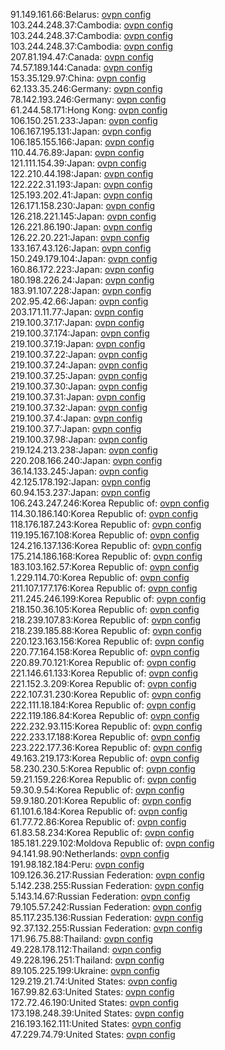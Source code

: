 91.149.161.66:Belarus: [ovpn config](vpn/91_149_161_66.ovpn)  
103.244.248.37:Cambodia: [ovpn config](vpn/103_244_248_37.ovpn)  
103.244.248.37:Cambodia: [ovpn config](vpn/103_244_248_37.ovpn)  
103.244.248.37:Cambodia: [ovpn config](vpn/103_244_248_37.ovpn)  
207.81.194.47:Canada: [ovpn config](vpn/207_81_194_47.ovpn)  
74.57.189.144:Canada: [ovpn config](vpn/74_57_189_144.ovpn)  
153.35.129.97:China: [ovpn config](vpn/153_35_129_97.ovpn)  
62.133.35.246:Germany: [ovpn config](vpn/62_133_35_246.ovpn)  
78.142.193.246:Germany: [ovpn config](vpn/78_142_193_246.ovpn)  
61.244.58.171:Hong Kong: [ovpn config](vpn/61_244_58_171.ovpn)  
106.150.251.233:Japan: [ovpn config](vpn/106_150_251_233.ovpn)  
106.167.195.131:Japan: [ovpn config](vpn/106_167_195_131.ovpn)  
106.185.155.166:Japan: [ovpn config](vpn/106_185_155_166.ovpn)  
110.44.76.89:Japan: [ovpn config](vpn/110_44_76_89.ovpn)  
121.111.154.39:Japan: [ovpn config](vpn/121_111_154_39.ovpn)  
122.210.44.198:Japan: [ovpn config](vpn/122_210_44_198.ovpn)  
122.222.31.193:Japan: [ovpn config](vpn/122_222_31_193.ovpn)  
125.193.202.41:Japan: [ovpn config](vpn/125_193_202_41.ovpn)  
126.171.158.230:Japan: [ovpn config](vpn/126_171_158_230.ovpn)  
126.218.221.145:Japan: [ovpn config](vpn/126_218_221_145.ovpn)  
126.221.86.190:Japan: [ovpn config](vpn/126_221_86_190.ovpn)  
126.22.20.221:Japan: [ovpn config](vpn/126_22_20_221.ovpn)  
133.167.43.126:Japan: [ovpn config](vpn/133_167_43_126.ovpn)  
150.249.179.104:Japan: [ovpn config](vpn/150_249_179_104.ovpn)  
160.86.172.223:Japan: [ovpn config](vpn/160_86_172_223.ovpn)  
180.198.226.24:Japan: [ovpn config](vpn/180_198_226_24.ovpn)  
183.91.107.228:Japan: [ovpn config](vpn/183_91_107_228.ovpn)  
202.95.42.66:Japan: [ovpn config](vpn/202_95_42_66.ovpn)  
203.171.11.77:Japan: [ovpn config](vpn/203_171_11_77.ovpn)  
219.100.37.17:Japan: [ovpn config](vpn/219_100_37_17.ovpn)  
219.100.37.174:Japan: [ovpn config](vpn/219_100_37_174.ovpn)  
219.100.37.19:Japan: [ovpn config](vpn/219_100_37_19.ovpn)  
219.100.37.22:Japan: [ovpn config](vpn/219_100_37_22.ovpn)  
219.100.37.24:Japan: [ovpn config](vpn/219_100_37_24.ovpn)  
219.100.37.25:Japan: [ovpn config](vpn/219_100_37_25.ovpn)  
219.100.37.30:Japan: [ovpn config](vpn/219_100_37_30.ovpn)  
219.100.37.31:Japan: [ovpn config](vpn/219_100_37_31.ovpn)  
219.100.37.32:Japan: [ovpn config](vpn/219_100_37_32.ovpn)  
219.100.37.4:Japan: [ovpn config](vpn/219_100_37_4.ovpn)  
219.100.37.7:Japan: [ovpn config](vpn/219_100_37_7.ovpn)  
219.100.37.98:Japan: [ovpn config](vpn/219_100_37_98.ovpn)  
219.124.213.238:Japan: [ovpn config](vpn/219_124_213_238.ovpn)  
220.208.166.240:Japan: [ovpn config](vpn/220_208_166_240.ovpn)  
36.14.133.245:Japan: [ovpn config](vpn/36_14_133_245.ovpn)  
42.125.178.192:Japan: [ovpn config](vpn/42_125_178_192.ovpn)  
60.94.153.237:Japan: [ovpn config](vpn/60_94_153_237.ovpn)  
106.243.247.246:Korea Republic of: [ovpn config](vpn/106_243_247_246.ovpn)  
114.30.186.140:Korea Republic of: [ovpn config](vpn/114_30_186_140.ovpn)  
118.176.187.243:Korea Republic of: [ovpn config](vpn/118_176_187_243.ovpn)  
119.195.167.108:Korea Republic of: [ovpn config](vpn/119_195_167_108.ovpn)  
124.216.137.136:Korea Republic of: [ovpn config](vpn/124_216_137_136.ovpn)  
175.214.186.168:Korea Republic of: [ovpn config](vpn/175_214_186_168.ovpn)  
183.103.162.57:Korea Republic of: [ovpn config](vpn/183_103_162_57.ovpn)  
1.229.114.70:Korea Republic of: [ovpn config](vpn/1_229_114_70.ovpn)  
211.107.177.176:Korea Republic of: [ovpn config](vpn/211_107_177_176.ovpn)  
211.245.246.199:Korea Republic of: [ovpn config](vpn/211_245_246_199.ovpn)  
218.150.36.105:Korea Republic of: [ovpn config](vpn/218_150_36_105.ovpn)  
218.239.107.83:Korea Republic of: [ovpn config](vpn/218_239_107_83.ovpn)  
218.239.185.88:Korea Republic of: [ovpn config](vpn/218_239_185_88.ovpn)  
220.123.163.156:Korea Republic of: [ovpn config](vpn/220_123_163_156.ovpn)  
220.77.164.158:Korea Republic of: [ovpn config](vpn/220_77_164_158.ovpn)  
220.89.70.121:Korea Republic of: [ovpn config](vpn/220_89_70_121.ovpn)  
221.146.61.133:Korea Republic of: [ovpn config](vpn/221_146_61_133.ovpn)  
221.152.3.209:Korea Republic of: [ovpn config](vpn/221_152_3_209.ovpn)  
222.107.31.230:Korea Republic of: [ovpn config](vpn/222_107_31_230.ovpn)  
222.111.18.184:Korea Republic of: [ovpn config](vpn/222_111_18_184.ovpn)  
222.119.186.84:Korea Republic of: [ovpn config](vpn/222_119_186_84.ovpn)  
222.232.93.115:Korea Republic of: [ovpn config](vpn/222_232_93_115.ovpn)  
222.233.17.188:Korea Republic of: [ovpn config](vpn/222_233_17_188.ovpn)  
223.222.177.36:Korea Republic of: [ovpn config](vpn/223_222_177_36.ovpn)  
49.163.219.173:Korea Republic of: [ovpn config](vpn/49_163_219_173.ovpn)  
58.230.230.5:Korea Republic of: [ovpn config](vpn/58_230_230_5.ovpn)  
59.21.159.226:Korea Republic of: [ovpn config](vpn/59_21_159_226.ovpn)  
59.30.9.54:Korea Republic of: [ovpn config](vpn/59_30_9_54.ovpn)  
59.9.180.201:Korea Republic of: [ovpn config](vpn/59_9_180_201.ovpn)  
61.101.6.184:Korea Republic of: [ovpn config](vpn/61_101_6_184.ovpn)  
61.77.72.86:Korea Republic of: [ovpn config](vpn/61_77_72_86.ovpn)  
61.83.58.234:Korea Republic of: [ovpn config](vpn/61_83_58_234.ovpn)  
185.181.229.102:Moldova Republic of: [ovpn config](vpn/185_181_229_102.ovpn)  
94.141.98.90:Netherlands: [ovpn config](vpn/94_141_98_90.ovpn)  
191.98.182.184:Peru: [ovpn config](vpn/191_98_182_184.ovpn)  
109.126.36.217:Russian Federation: [ovpn config](vpn/109_126_36_217.ovpn)  
5.142.238.255:Russian Federation: [ovpn config](vpn/5_142_238_255.ovpn)  
5.143.14.67:Russian Federation: [ovpn config](vpn/5_143_14_67.ovpn)  
79.105.57.242:Russian Federation: [ovpn config](vpn/79_105_57_242.ovpn)  
85.117.235.136:Russian Federation: [ovpn config](vpn/85_117_235_136.ovpn)  
92.37.132.255:Russian Federation: [ovpn config](vpn/92_37_132_255.ovpn)  
171.96.75.88:Thailand: [ovpn config](vpn/171_96_75_88.ovpn)  
49.228.178.112:Thailand: [ovpn config](vpn/49_228_178_112.ovpn)  
49.228.196.251:Thailand: [ovpn config](vpn/49_228_196_251.ovpn)  
89.105.225.199:Ukraine: [ovpn config](vpn/89_105_225_199.ovpn)  
129.219.21.74:United States: [ovpn config](vpn/129_219_21_74.ovpn)  
167.99.82.63:United States: [ovpn config](vpn/167_99_82_63.ovpn)  
172.72.46.190:United States: [ovpn config](vpn/172_72_46_190.ovpn)  
173.198.248.39:United States: [ovpn config](vpn/173_198_248_39.ovpn)  
216.193.162.111:United States: [ovpn config](vpn/216_193_162_111.ovpn)  
47.229.74.79:United States: [ovpn config](vpn/47_229_74_79.ovpn)  

